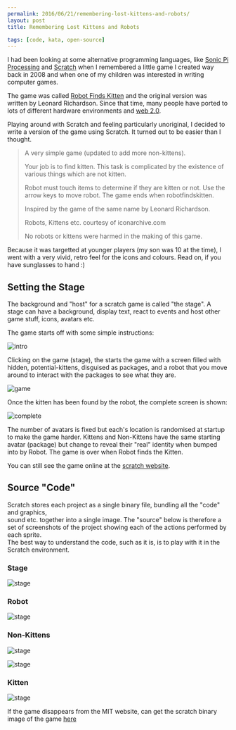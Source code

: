 ```yaml
---
permalink: 2016/06/21/remembering-lost-kittens-and-robots/
layout: post
title: Remembering Lost Kittens and Robots

tags: [code, kata, open-source]
---
```


I had been looking at some alternative programming languages, like [Sonic Pi](http://sonic-pi.net)
[Processing](http://processing.org) and [Scratch](http://scratch.mit.edu/) when I remembered
a little game I created way back in 2008 and when one of my children was interested in writing
computer games.

The game was called [Robot Finds Kitten](http://robotfindskitten.org/) and the original version was
written by Leonard Richardson. Since that time, many people have ported to lots of different hardware
environments and [web 2.0](http://robotfindskitten.org/play/robotfindskitten/).

Playing around with Scratch and feeling particularly unoriginal, I decided to write a version of
the game using Scratch. It turned out to be easier than I thought.

<blockquote> 
A very simple game (updated to add more non-kittens).
 
Your job is to find kitten. This task is complicated by the existence of various 
things which are not kitten.

Robot must touch items to determine if they are kitten or not. Use the arrow keys to
move robot. The game ends when robotfindskitten.

Inspired by the game of the same name by Leonard Richardson.

Robots, Kittens etc. courtesy of iconarchive.com

No robots or kittens were harmed in the making of this game.

</blockquote>

Because it was targetted at younger players (my son was 10 at the time), I went with a very
vivid, retro feel for the icons and colours. Read on, if you have sunglasses to hand :)

## Setting the Stage

The background and "host" for a scratch game is called "the stage". A stage can have a background,
display text, react to events and host other game stuff, icons, avatars etc.

The game starts off with some simple instructions:

![intro](/img/posts/remembering-lost-kittens-and-robots/rfk-intro.webp)

Clicking on the game (stage), the starts the game with a screen filled with hidden, potential-kittens,
disguised as packages, and a robot that you move around to interact with the packages to see what they
are.

![game](/img/posts/remembering-lost-kittens-and-robots/rfk-game.webp)

Once the kitten has been found by the robot, the complete screen is shown:

![complete](/img/posts/remembering-lost-kittens-and-robots/rfk-complete.webp)

The number of avatars is fixed but each's location is randomised at startup to make the
game harder. Kittens and Non-Kittens have the same starting avatar (package) but change to
reveal their "real" identity when bumped into by Robot. The game is over when Robot finds
the Kitten.

You can still see the game online at the [scratch website](https://scratch.mit.edu/projects/118819/).

## Source "Code"

Scratch stores each project as a single binary file, bundling all the "code" and graphics,  
sound etc. together into a single image. The "source" below is therefore a set of
screenshots of the project showing each of the actions performed by each sprite.  
The best way to understand the code, such as it is, is to play with it in the Scratch
environment.

### Stage

![stage](/img/posts/remembering-lost-kittens-and-robots/rfk-stage-code.webp)

### Robot

![stage](/img/posts/remembering-lost-kittens-and-robots/rfk-robot-code.webp)

### Non-Kittens

![stage](/img/posts/remembering-lost-kittens-and-robots/rfk-non-kitten-code-1.webp)

![stage](/img/posts/remembering-lost-kittens-and-robots/rfk-non-kitten-code-2.webp)

### Kitten

![stage](/img/posts/remembering-lost-kittens-and-robots/rfk-kitten-code.webp)

If the game disappears from the MIT website, can get the scratch binary image of the game
[here](/downloads/rfk_scratch_binary.zip)
